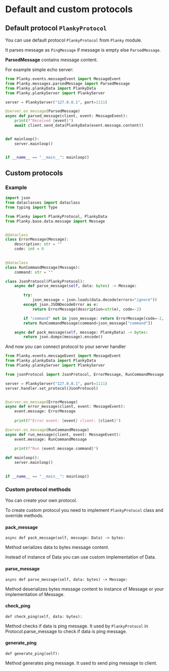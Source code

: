 # Default and custom protocols

## Default protocol `PlankyProtocol`

You can use default protocol `PlankyProtocol` from `Planky` module. 

It parses message as `PingMessage` if message is empty else `ParsedMessage`.

**ParsedMessage** contains message content.

For example simple echo server:
```python
from Planky.events.messageEvent import MessageEvent
from Planky.messages.parsedMessage import ParsedMessage
from Planky.plankyData import PlankyData
from Planky.plankyServer import PlankyServer

server = PlankyServer("127.0.0.1", port=1111)

@server.on_message(ParsedMessage)
async def parsed_message(client, event: MessageEvent):
    print(f"Received {event}")
    await client.send_data(PlankyData(event.message.content))


def mainloop():
    server.mainloop()


if __name__ == "__main__": mainloop()
```

## Custom protocols

### Example

```python
import json
from dataclasses import dataclass
from typing import Type

from Planky import PlankyProtocol, PlankyData
from Planky.base.data.message import Message


@dataclass
class ErrorMessage(Message):
    description: str = ""
    code: int = 0
    

@dataclass
class RunCommandMessage(Message):
    command: str = ""

class JsonProtocol(PlankyProtocol):
    async def parse_message(self, data: bytes) -> Message:

        try:
            json_message = json.loads(data.decode(errors="ignore"))
        except json.JSONDecodeError as e:
            return ErrorMessage(description=str(e), code=-2)

        if "command" not in json_message: return ErrorMessage(code=-2, description="No found 'command' in payload")
        return RunCommandMessage(command=json_message["command"])

    async def pack_message(self, message: PlankyData) -> bytes:
        return json.dumps(message).encode()
```

And now you can connect protocol to your server handler

```python
from Planky.events.messageEvent import MessageEvent
from Planky.plankyData import PlankyData
from Planky.plankyServer import PlankyServer

from jsonProtocol import JsonProtocol, ErrorMessage, RunCommandMessage

server = PlankyServer("127.0.0.1", port=1111)
server.handler.set_protocol(JsonProtocol)


@server.on_message(ErrorMessage)
async def error_message(client, event: MessageEvent):
    event.message: ErrorMessage
    
    print(f"Error event: {event} client: {client}")

@server.on_message(RunCommandMessage)
async def run_message(client, event: MessageEvent):
    event.message: RunCommandMessage
    
    print(f"Run {event.message.command}")

def mainloop():
    server.mainloop()

    
if __name__ == "__main__": mainloop()
```

### Custom protocol methods

You can create your own protocol. 

To create custom protocol you need to implement `PlankyProtocol` class and override methods.

#### pack_message

`async def pack_message(self, message: Data) -> bytes:`

Method serializes data to bytes message content.

Instead of instance of Data you can use custom implementation of Data.

#### parse_message

`async def parse_message(self, data: bytes) -> Message:`

Method deserializes bytes message content to instance of Message or your implementation of Message.

#### check_ping

`def check_ping(self, data: bytes):`

Method checks if data is ping message.
It used by `PlankyProtocol` in Protocol.parse_message to check if data is ping message.

#### generate_ping

`def generate_ping(self):`

Method generates ping message. It used to send ping message to client.